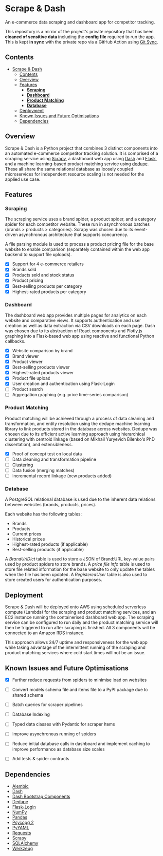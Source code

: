 # Scrape & Dash

An e-commerce data scraping and dashboard app for competitor tracking.

This repository is a mirror of the project's private repository that has been **cleaned of sensitive data** including the **config file** required to run the app. This is kept **in sync** with the private repo via a GitHub Action using [Git Sync](https://github.com/wei/git-sync).

## Contents

- [Scrape & Dash](#scrape--dash)
  - [Contents](#contents)
  - [Overview](#overview)
  - [Features](#features)
    - [**Scraping**](#scraping)
    - [**Dashboard**](#dashboard)
    - [**Product Matching**](#product-matching)
    - [**Database**](#database)
  - [Deployment](#deployment)
  - [Known Issues and Future Optimisations](#known-issues-and-future-optimisations)
  - [Dependencies](#dependencies)
  
## Overview

Scrape & Dash is a Python project that combines 3 distinct components into an automated e-commerce competitor tracking solution. It is comprised of a scraping service using [Scrapy](https://github.com/scrapy/scrapy), a dashboard web app using [Dash](https://github.com/plotly/dash) and [Flask](https://github.com/pallets/flask), and a machine learning-based product matching service using [dedupe](https://github.com/dedupeio/dedupe). These all share the same relational database as loosely coupled microservices for independent resource scaling is not needed for the applied use case.

## Features

### **Scraping**

The scraping service uses a brand spider, a product spider, and a category spider for each competitor website. These run in asynchronous batches (brands > products > categories). Scrapy was chosen due to its event-driven asynchronous architecture that supports concurrency.

A file parsing module is used to process a product pricing file for the base website to enable comparison (separately contained within the web app backend to support file uploads).

- [x] Support for 4 e-commerce retailers
- [x] Brands sold
- [x] Products sold and stock status
- [x] Product pricing
- [x] Best-selling products per category
- [x] Highest-rated products per category

### **Dashboard**

The dashboard web app provides multiple pages for analytics on each website and comparative views. It supports authentication and user creation as well as data extraction via CSV downloads on each page. Dash was chosen due to its abstraction of React components and Plotly.js graphing into a Flask-based web app using reactive and functional Python callbacks.

- [x] Website comparison by brand
- [x] Brand viewer
- [x] Product viewer
- [x] Best-selling products viewer
- [x] Highest-rated products viewer
- [x] Product file upload
- [x] User creation and authentication using Flask-Login
- [ ] Product search
- [ ] Aggregation graphing (e.g. price time-series comparison)

### **Product Matching**

Product matching will be achieved through a process of data cleaning and transformation, and entity resolution using the dedupe machine learning library to link products stored in the database across websites. Dedupe was chosen due to its efficient active learning approach using hierarchical clustering with centroid linkage (based on Mikhail Yuryevich Bilenko's PhD dissertation), and extensibleness.

- [x] Proof of concept test on local data
- [ ] Data cleaning and transformation pipeline
- [ ] Clustering
- [ ] Data fusion (merging matches)
- [ ] Incremental record linkage (new products added)

### **Database**

A PostgreSQL relational database is used due to the inherent data relations between websites (brands, products, prices).

Each website has the following tables:

- Brands
- Products
- Current prices
- Historical prices
- Highest-rated products (if applicable)
- Best-selling products (if applicable)

A *BrandUrlDict* table is used to store a JSON of Brand:URL key-value pairs used by product spiders to store brands.
A *price file info* table is used to store file related information for the base website to only update the tables when the file has been updated.
A *RegisteredUser* table is also used to store created users for authentication purposes.

## Deployment

Scrape & Dash will be deployed onto AWS using scheduled serverless compute (Lambda) for the scraping and product matching services, and an EC2 instance running the containerised dashboard web app. The scraping service can be configured to run daily and the product matching service will then be triggered to run after scraping is finished. All 3 components will be connected to an Amazon RDS instance.

This approach allows 24/7 uptime and responsiveness for the web app while taking advantage of the intermittent running of the scraping and product matching services where cold start times will not be an issue.

## Known Issues and Future Optimisations

- [x] Further reduce requests from spiders to minimise load on websites
- [ ] Convert models schema file and items file to a PyPI package due to shared schema
- [ ] Batch queries for scraper pipelines
- [ ] Database Indexing
- [ ] Typed data classes with Pydantic for scraper Items
- [ ] Improve asynchronous running of spiders
- [ ] Reduce initial database calls in dashboard and implement caching to improve performance as database size scales
- [ ] Add tests & spider contracts


## Dependencies

- [Alembic](https://github.com/sqlalchemy/alembic)
- [Dash](https://github.com/plotly/dash)
- [Dash Bootstrap Components](https://github.com/facultyai/dash-bootstrap-components)
- [Dedupe](https://github.com/dedupeio/dedupe)
- [Flask-Login](https://github.com/maxcountryman/flask-login)
- [NumPy](https://github.com/numpy/numpy)
- [Pandas](https://github.com/pandas-dev/pandas)
- [Psycopg 2](https://github.com/psycopg/psycopg2)
- [PyYAML](https://github.com/yaml/pyyaml)
- [Requests](https://github.com/psf/requests)
- [Scrapy](https://github.com/scrapy/scrapy)
- [SQLAlchemy](https://github.com/sqlalchemy/sqlalchemy)
- [Werkzeug](https://github.com/pallets/werkzeug)
